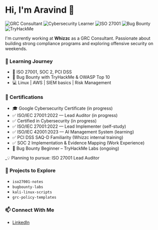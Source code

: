 # Hi, I'm Aravind 👋

![GRC Consultant](https://img.shields.io/badge/GRC%20Consultant-blue)
![Cybersecurity Learner](https://img.shields.io/badge/Cybersecurity%20Learner-green)
![ISO 27001](https://img.shields.io/badge/ISO%2027001%3A2022-Lead%20Implementer-blue)
![Bug Bounty](https://img.shields.io/badge/Bug%20Bounty-Beginner-orange)
![TryHackMe](https://img.shields.io/badge/TryHackMe-In%20Progress-red)

I'm currently working at **Whizzc** as a GRC Consultant. Passionate about building strong compliance programs and exploring offensive security on weekends.

### 🧠 Learning Journey
- 📘 ISO 27001, SOC 2, PCI DSS
- 🐞 Bug Bounty with TryHackMe & OWASP Top 10
- 💻 Linux | AWS | SIEM basics | Risk Management

### 📜 Certifications
- 🎓 Google Cybersecurity Certificate (in progress)
- ✅ ISO/IEC 27001:2022 — Lead Auditor (in progress)
- ✅ Certified in Cybersecurity (in progress)
- ✅ ISO/IEC 27001:2022 — Lead Implementer (self-study)
- ✅ ISO/IEC 42001:2023 — AI Management System (learning)
- ✅ PCI DSS SAQ-D Familiarity (Whizzc internal training)
- ✅ SOC 2 Implementation & Evidence Mapping (Work Experience)
- 🔐 Bug Bounty Beginner – TryHackMe Labs (ongoing)

_💡 Planning to pursue: ISO 27001 Lead Auditor

### 🔭 Projects to Explore
- `iso27001-notes`
- `bugbounty-labs`
- `kali-linux-scripts`
- `grc-policy-templates`

### 📫 Connect With Me
- [LinkedIn](https://linkedin.com/in/aravindannamalai)
